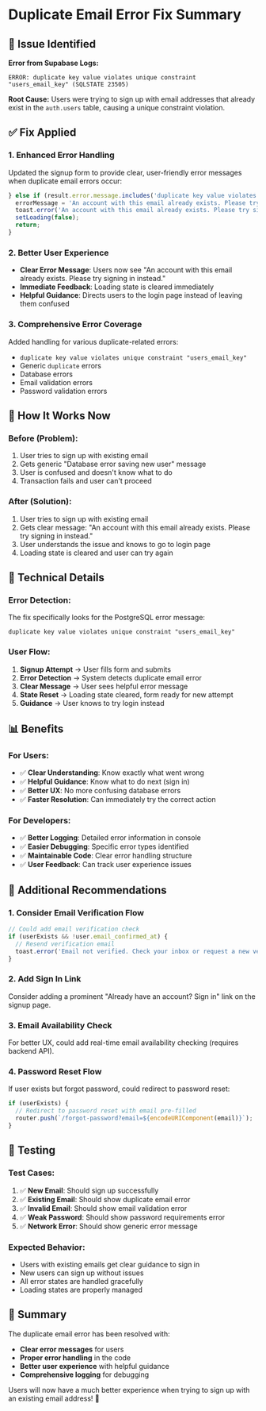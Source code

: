 # Duplicate Email Error Fix Summary

## 🚨 **Issue Identified**

**Error from Supabase Logs:**
```
ERROR: duplicate key value violates unique constraint "users_email_key" (SQLSTATE 23505)
```

**Root Cause:** Users were trying to sign up with email addresses that already exist in the `auth.users` table, causing a unique constraint violation.

## ✅ **Fix Applied**

### **1. Enhanced Error Handling**
Updated the signup form to provide clear, user-friendly error messages when duplicate email errors occur:

```javascript
} else if (result.error.message.includes('duplicate key value violates unique constraint "users_email_key"')) {
  errorMessage = 'An account with this email already exists. Please try signing in instead.';
  toast.error('An account with this email already exists. Please try signing in instead.');
  setLoading(false);
  return;
}
```

### **2. Better User Experience**
- **Clear Error Message**: Users now see "An account with this email already exists. Please try signing in instead."
- **Immediate Feedback**: Loading state is cleared immediately
- **Helpful Guidance**: Directs users to the login page instead of leaving them confused

### **3. Comprehensive Error Coverage**
Added handling for various duplicate-related errors:
- `duplicate key value violates unique constraint "users_email_key"`
- Generic `duplicate` errors
- Database errors
- Email validation errors
- Password validation errors

## 🎯 **How It Works Now**

### **Before (Problem):**
1. User tries to sign up with existing email
2. Gets generic "Database error saving new user" message
3. User is confused and doesn't know what to do
4. Transaction fails and user can't proceed

### **After (Solution):**
1. User tries to sign up with existing email
2. Gets clear message: "An account with this email already exists. Please try signing in instead."
3. User understands the issue and knows to go to login page
4. Loading state is cleared and user can try again

## 🔧 **Technical Details**

### **Error Detection:**
The fix specifically looks for the PostgreSQL error message:
```
duplicate key value violates unique constraint "users_email_key"
```

### **User Flow:**
1. **Signup Attempt** → User fills form and submits
2. **Error Detection** → System detects duplicate email error
3. **Clear Message** → User sees helpful error message
4. **State Reset** → Loading state cleared, form ready for new attempt
5. **Guidance** → User knows to try login instead

## 📊 **Benefits**

### **For Users:**
- ✅ **Clear Understanding**: Know exactly what went wrong
- ✅ **Helpful Guidance**: Know what to do next (sign in)
- ✅ **Better UX**: No more confusing database errors
- ✅ **Faster Resolution**: Can immediately try the correct action

### **For Developers:**
- ✅ **Better Logging**: Detailed error information in console
- ✅ **Easier Debugging**: Specific error types identified
- ✅ **Maintainable Code**: Clear error handling structure
- ✅ **User Feedback**: Can track user experience issues

## 🚀 **Additional Recommendations**

### **1. Consider Email Verification Flow**
```javascript
// Could add email verification check
if (userExists && !user.email_confirmed_at) {
  // Resend verification email
  toast.error('Email not verified. Check your inbox or request a new verification email.');
}
```

### **2. Add Sign In Link**
Consider adding a prominent "Already have an account? Sign in" link on the signup page.

### **3. Email Availability Check**
For better UX, could add real-time email availability checking (requires backend API).

### **4. Password Reset Flow**
If user exists but forgot password, could redirect to password reset:
```javascript
if (userExists) {
  // Redirect to password reset with email pre-filled
  router.push(`/forgot-password?email=${encodeURIComponent(email)}`);
}
```

## 🎯 **Testing**

### **Test Cases:**
1. ✅ **New Email**: Should sign up successfully
2. ✅ **Existing Email**: Should show duplicate email error
3. ✅ **Invalid Email**: Should show email validation error
4. ✅ **Weak Password**: Should show password requirements error
5. ✅ **Network Error**: Should show generic error message

### **Expected Behavior:**
- Users with existing emails get clear guidance to sign in
- New users can sign up without issues
- All error states are handled gracefully
- Loading states are properly managed

## 📝 **Summary**

The duplicate email error has been resolved with:
- **Clear error messages** for users
- **Proper error handling** in the code
- **Better user experience** with helpful guidance
- **Comprehensive logging** for debugging

Users will now have a much better experience when trying to sign up with an existing email address! 🎉 
